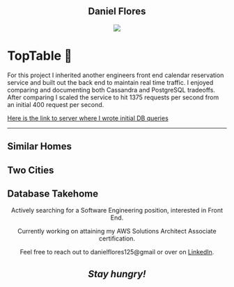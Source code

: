 
<h2 align='center'>Daniel Flores</h2>


<p align='center'>
  <img align='center' src="https://s4.gifyu.com/images/8d621f66f551b6a39072473d52280ff09f332a76b008f691.gif"></a>
</p>

<h1>TopTable 🥃 </h1>

<p>
  For this project I inherited another engineers front end calendar reservation service and built out the back end to maintain real time traffic. I enjoyed comparing and documenting both Cassandra and PostgreSQL tradeoffs. After comparing I scaled the service to hit 1375 requests per second from an initial 400 request per second. 
</p>
<a href="https://github.com/dflores112/bookings-service/blob/master/server/app.js">Here is the link to server where I wrote initial DB queries</a>
</ul>

---
Similar Homes
---
Two Cities
---
Database Takehome
---

<p align='center'> Actively searching for a Software Engineering position, interested in Front End. </p>

<p align='center'> Currently working on attaining my AWS Solutions Architect Associate certification. </p>

<p align='center'>Feel free to reach out to danielflores125@gmail or over on <a href="https://www.linkedin.com/in/daniel-flores-52367273/">LinkedIn</a>.</p>

<h2 align='center'><i>Stay hungry!</i></h2>

